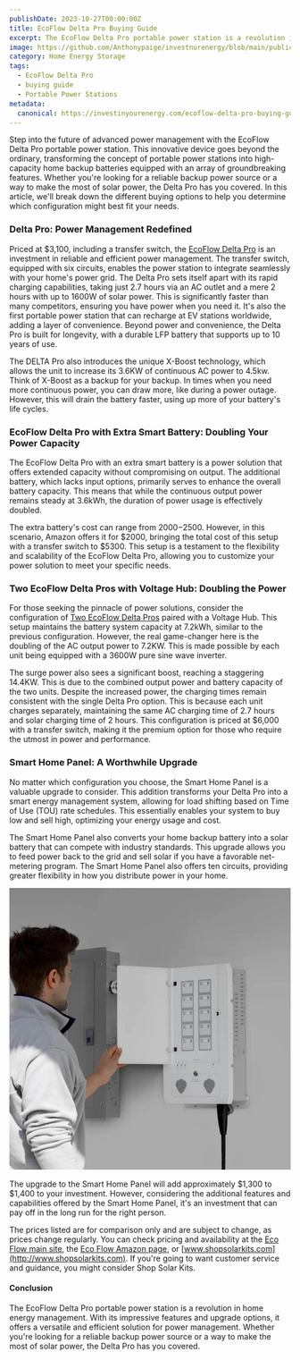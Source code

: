 ```yaml
---
publishDate: 2023-10-27T00:00:00Z
title: EcoFlow Delta Pro Buying Guide
excerpt: The EcoFlow Delta Pro portable power station is a revolution in home energy management. With its impressive features and upgrade options, it offers a versatile and efficient solution for power management.
image: https://github.com/Anthonypaige/investnurenergy/blob/main/public/images/cover-art/HES-4-cover-art.png?raw=true
category: Home Energy Storage
tags:
  - EcoFlow Delta Pro
  - buying guide
  - Portable Power Stations
metadata:
  canonical: https://investinyourenergy.com/ecoflow-delta-pro-buying-guide
---
```


Step into the future of advanced power management with the EcoFlow Delta Pro portable power station. This innovative device goes beyond the ordinary, transforming the concept of portable power stations into high-capacity home backup batteries equipped with an array of groundbreaking features. Whether you're looking for a reliable backup power source or a way to make the most of solar power, the Delta Pro has you covered. In this article, we'll break down the different buying options to help you determine which configuration might best fit your needs.

### **Delta Pro: Power Management Redefined**

Priced at $3,100, including a transfer switch, the [EcoFlow Delta Pro](shopping/affiliate-marketplace) is an investment in reliable and efficient power management. The transfer switch, equipped with six circuits, enables the power station to integrate seamlessly with your home's power grid. The Delta Pro sets itself apart with its rapid charging capabilities, taking just 2.7 hours via an AC outlet and a mere 2 hours with up to 1600W of solar power. This is significantly faster than many competitors, ensuring you have power when you need it. It's also the first portable power station that can recharge at EV stations worldwide, adding a layer of convenience. Beyond power and convenience, the Delta Pro is built for longevity, with a durable LFP battery that supports up to 10 years of use.

The DELTA Pro also introduces the unique X-Boost technology, which allows the unit to increase its 3.6KW of continuous AC power to 4.5kw. Think of X-Boost as a backup for your backup. In times when you need more continuous power, you can draw more, like during a power outage. However, this will drain the battery faster, using up more of your battery's life cycles.

### **EcoFlow Delta Pro with Extra Smart Battery: Doubling Your Power Capacity**

The EcoFlow Delta Pro with an extra smart battery is a power solution that offers extended capacity without compromising on output. The additional battery, which lacks input options, primarily serves to enhance the overall battery capacity. This means that while the continuous output power remains steady at 3.6kWh, the duration of power usage is effectively doubled.

The extra battery's cost can range from $2000-$2500. However, in this scenario, Amazon offers it for $2000, bringing the total cost of this setup with a transfer switch to $5300. This setup is a testament to the flexibility and scalability of the EcoFlow Delta Pro, allowing you to customize your power solution to meet your specific needs.

### **Two EcoFlow Delta Pros with Voltage Hub: Doubling the Power**

For those seeking the pinnacle of power solutions, consider the configuration of [Two EcoFlow Delta Pros](shopping/affiliate-marketplace) paired with a Voltage Hub. This setup maintains the battery system capacity at 7.2kWh, similar to the previous configuration. However, the real game-changer here is the doubling of the AC output power to 7.2KW. This is made possible by each unit being equipped with a 3600W pure sine wave inverter.

The surge power also sees a significant boost, reaching a staggering 14.4KW. This is due to the combined output power and battery capacity of the two units. Despite the increased power, the charging times remain consistent with the single Delta Pro option. This is because each unit charges separately, maintaining the same AC charging time of 2.7 hours and solar charging time of 2 hours.
This configuration is priced at $6,000 with a transfer switch, making it the premium option for those who require the utmost in power and performance.

### **Smart Home Panel: A Worthwhile Upgrade**

No matter which configuration you choose, the Smart Home Panel is a valuable upgrade to consider. This addition transforms your Delta Pro into a smart energy management system, allowing for load shifting based on Time of Use (TOU) rate schedules. This essentially enables your system to buy low and sell high, optimizing your energy usage and cost.

The Smart Home Panel also converts your home backup battery into a solar battery that can compete with industry standards. This upgrade allows you to feed power back to the grid and sell solar if you have a favorable net-metering program. The Smart Home Panel also offers ten circuits, providing greater flexibility in how you distribute power in your home.

![Super wide](https://github.com/Anthonypaige/investnurenergy/blob/main/public/images/In-article-images/HES-4-in%20article-.png?raw=true)

The upgrade to the Smart Home Panel will add approximately $1,300 to $1,400 to your investment. However, considering the additional features and capabilities offered by the Smart Home Panel, it's an investment that can pay off in the long run for the right person.

The prices listed are for comparison only and are subject to change, as prices change regularly. You can check pricing and availability at the [Eco Flow main site](http://www.us.ecoflow.com), the [Eco Flow Amazon page](https://amzn.to/3Eqv4m2), or [www.shopsolarkits.com](http://www.shopsolarkits.com). If you're going to want customer service and guidance, you might consider Shop Solar Kits.

#### **Conclusion**

The EcoFlow Delta Pro portable power station is a revolution in home energy management. With its impressive features and upgrade options, it offers a versatile and efficient solution for power management. Whether you're looking for a reliable backup power source or a way to make the most of solar power, the Delta Pro has you covered.
